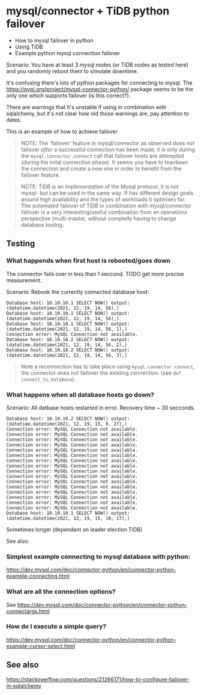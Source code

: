 # mysql/connector + TiDB python failover

- How to mysql failover in python
- Using TiDB
- Example python mysql connection failover

Scenario: You have at least 3 mysql nodes (or TiDB nodes as tested here)
and you randomly reboot them to simulate downtime.

It's confusing there's lots of python packages
for connecting to mysql. The 
https://pypi.org/project/mysql-connector-python/
package seems to be the only one which supports failover (is this correct?).

There are warnings that it's unstable if using in combination with sqlalchemy, but it's not clear how old those warnings are, pay attention to dates. 

This is an example of how to achieve failover


> NOTE: The 'failover' feature in mysql/connector as observed does *not* failover *after* a successful
  connection has been made, it is only during the `mysql.connector.connect` call that failover hosts
  are attempted (during the inital connection phase). It seems you have to teardown the connection
  and create a new one in order to benefit from the failover feature.

> NOTE: TiDB is an *implementation* of the Mysql protocol, it is not mysql- but can be used in the
same way. If has different design goals around high availability and the types of workloads it optmises
for. The automated failover of TiDB in combination with mysql/connector failover is a very interesting/useful
combination from an operations perspective (multi-master, without completly having to change database tooling.

## Testing


### What happends when first host is rebooted/goes down

The connector fails over in less than 1 seccond. 
TODO get more precise measurement.

Scenario: Rebook the currently connected database host:
```
Database host: 10.10.10.1 SELECT NOW() output: (datetime.datetime(2021, 12, 19, 14, 56),)
Database host: 10.10.10.1 SELECT NOW() output: (datetime.datetime(2021, 12, 19, 14, 56),)
Database host: 10.10.10.1 SELECT NOW() output: (datetime.datetime(2021, 12, 19, 14, 56, 1),)
Connection error: MySQL Connection not available.
Database host: 10.10.10.2 SELECT NOW() output: (datetime.datetime(2021, 12, 19, 14, 56, 2),)
Database host: 10.10.10.2 SELECT NOW() output: (datetime.datetime(2021, 12, 19, 14, 56, 3),)
```

> Note a reconnection has to take place using `mysql.connector.connect`,
  the connector does not failover the existing connection. (see `def connect_to_database`).

### What happens when **all** database hosts go down? 
Scenario: All datbase hosts restarted in error. Recovery time ~ 30 secconds.
```
Database host: 10.10.10.2 SELECT NOW() output: (datetime.datetime(2021, 12, 19, 15, 9, 27),)
Connection error: MySQL Connection not available.
Connection error: MySQL Connection not available.
Connection error: MySQL Connection not available.
Connection error: MySQL Connection not available.
Connection error: MySQL Connection not available.
Connection error: MySQL Connection not available.
Connection error: MySQL Connection not available.
Connection error: MySQL Connection not available.
Connection error: MySQL Connection not available.
Connection error: MySQL Connection not available.
Connection error: MySQL Connection not available.
Connection error: MySQL Connection not available.
Connection error: MySQL Connection not available.
Connection error: MySQL Connection not available.
Connection error: MySQL Connection not available.
Connection error: MySQL Connection not available.
Database host: 10.10.10.1 SELECT NOW() output: (datetime.datetime(2021, 12, 19, 15, 10, 17),)
```

Sometimes longer (dependant on leader election TiDB)


See also:

### Simplest example connecting to mysql database with python:
https://dev.mysql.com/doc/connector-python/en/connector-python-example-connecting.html

### What are all the connection options?

See https://dev.mysql.com/doc/connector-python/en/connector-python-connectargs.html

### How do I execute a simple query?

https://dev.mysql.com/doc/connector-python/en/connector-python-example-cursor-select.html


## See also
https://stackoverflow.com/questions/21266171/how-to-configure-failover-in-sqlalchemy
